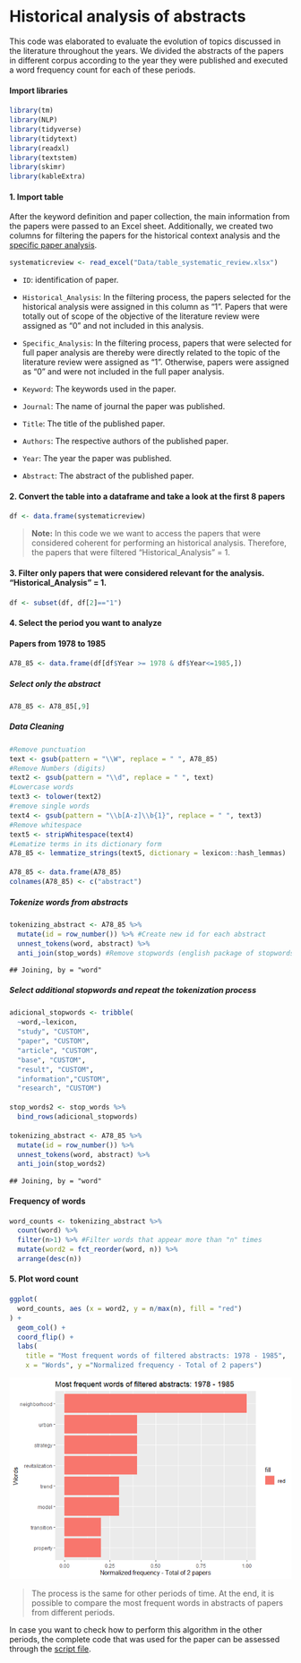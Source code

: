 Historical analysis of abstracts
================

This code was elaborated to evaluate the evolution of topics discussed
in the literature throughout the years. We divided the abstracts of the
papers in different corpus according to the year they were published and
executed a word frequency count for each of these periods.

#### Import libraries

``` r
library(tm)
library(NLP)
library(tidyverse)
library(tidytext)
library(readxl)
library(textstem)
library(skimr)
library(kableExtra)
```

#### 1. Import table

After the keyword definition and paper collection, the main information
from the papers were passed to an Excel sheet. Additionally, we created
two columns for filtering the papers for the historical context analysis
and the [specific paper analysis](LDA_Bigrams_Full_Papers.md).

``` r
systematicreview <- read_excel("Data/table_systematic_review.xlsx")
```

-   `ID`: identification of paper.

-   `Historical_Analysis`: In the filtering process, the papers selected
    for the historical analysis were assigned in this column as “1”.
    Papers that were totally out of scope of the objective of the
    literature review were assigned as “0” and not included in this
    analysis.

-   `Specific_Analysis`: In the filtering process, papers that were
    selected for full paper analysis are thereby were directly related
    to the topic of the literature review were assigned as “1”.
    Otherwise, papers were assigned as “0” and were not included in the
    full paper analysis.

-   `Keyword`: The keywords used in the paper.

-   `Journal`: The name of journal the paper was published.

-   `Title`: The title of the published paper.

-   `Authors`: The respective authors of the published paper.

-   `Year`: The year the paper was published.

-   `Abstract`: The abstract of the published paper.

#### 2. Convert the table into a dataframe and take a look at the first 8 papers

``` r
df <- data.frame(systematicreview)
```

> **Note:** In this code we we want to access the papers that were
> considered coherent for performing an historical analysis. Therefore,
> the papers that were filtered “Historical_Analysis” = 1.

#### 3. Filter only papers that were considered relevant for the analysis. “Historical_Analysis” = 1.

``` r
df <- subset(df, df[2]=="1") 
```

#### 4. Select the period you want to analyze

#### Papers from 1978 to 1985

``` r
A78_85 <- data.frame(df[df$Year >= 1978 & df$Year<=1985,])
```

##### Select only the abstract

``` r
A78_85 <- A78_85[,9]
```

##### Data Cleaning

``` r
#Remove punctuation
text <- gsub(pattern = "\\W", replace = " ", A78_85)
#Remove Numbers (digits)
text2 <- gsub(pattern = "\\d", replace = " ", text)
#Lowercase words
text3 <- tolower(text2)
#remove single words 
text4 <- gsub(pattern = "\\b[A-z]\\b{1}", replace = " ", text3) 
#Remove whitespace
text5 <- stripWhitespace(text4)
#Lematize terms in its dictionary form
A78_85 <- lemmatize_strings(text5, dictionary = lexicon::hash_lemmas)

A78_85 <- data.frame(A78_85)
colnames(A78_85) <- c("abstract")
```

##### Tokenize words from abstracts

``` r
tokenizing_abstract <- A78_85 %>%
  mutate(id = row_number()) %>% #Create new id for each abstract
  unnest_tokens(word, abstract) %>%
  anti_join(stop_words) #Remove stopwords (english package of stopwords)
```

    ## Joining, by = "word"

##### Select additional stopwords and repeat the tokenization process

``` r
adicional_stopwords <- tribble(
  ~word,~lexicon,
  "study", "CUSTOM",
  "paper", "CUSTOM",
  "article", "CUSTOM",
  "base", "CUSTOM",
  "result", "CUSTOM",
  "information","CUSTOM",
  "research", "CUSTOM")

stop_words2 <- stop_words %>%
  bind_rows(adicional_stopwords) 

tokenizing_abstract <- A78_85 %>%
  mutate(id = row_number()) %>% 
  unnest_tokens(word, abstract) %>%
  anti_join(stop_words2) 
```

    ## Joining, by = "word"

#### Frequency of words

``` r
word_counts <- tokenizing_abstract %>%
  count(word) %>%
  filter(n>1) %>% #Filter words that appear more than "n" times
  mutate(word2 = fct_reorder(word, n)) %>% 
  arrange(desc(n)) 
```

#### 5. Plot word count

``` r
ggplot(
  word_counts, aes (x = word2, y = n/max(n), fill = "red")
) +
  geom_col() + 
  coord_flip() + 
  labs(
    title = "Most frequent words of filtered abstracts: 1978 - 1985",
    x = "Words", y ="Normalized frequency - Total of 2 papers")
```

![](Historical_Context_Abs_TM_files/figure-gfm/unnamed-chunk-11-1.png)<!-- -->

> The process is the same for other periods of time. At the end, it is
> possible to compare the most frequent words in abstracts of papers
> from different periods.

In case you want to check how to perform this algorithm in the other
periods, the complete code that was used for the paper can be assessed
through the [script file](Scripts/Script_Historical_Analysis.R).
